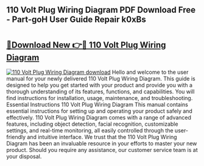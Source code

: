 ## 110 Volt Plug Wiring Diagram PDF Download Free - Part-goH User Guide Repair k0xBs

# <h2><a href="http://dfp5c2n.blite.top/?on=110+Volt+Plug+Wiring+Diagram">🔗Download New 👉🔴 110 Volt Plug Wiring Diagram</a></h2>

[![110 Volt Plug Wiring Diagram download](https://i.imgur.com/lujVjoI.png)](http://dfp5c2n.blite.top/?on=110+Volt+Plug+Wiring+Diagram)
Hello and welcome to the user manual for your newly delivered 110 Volt Plug Wiring Diagram. This guide is designed to help you get started with your product and provide you with a thorough understanding of its features, functions, and capabilities. You will find instructions for installation, usage, maintenance, and troubleshooting. Essential Instructions 110 Volt Plug Wiring Diagram This manual contains essential instructions for setting up and operating your product safely and effectively. 110 Volt Plug Wiring Diagram comes with a range of advanced features, including object detection, facial recognition, customizable settings, and real-time monitoring, all easily controlled through the user-friendly and intuitive interface. We trust that the 110 Volt Plug Wiring Diagram has been an invaluable resource in your efforts to master your new product. Should you require any assistance, our customer service team is at your disposal.
